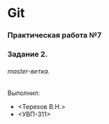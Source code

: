 # Git
### Практическая работа №7
### Задание 2.
###### master-ветка.
Выполнил:
* <Терехов В.Н.>
* <УВП-311>